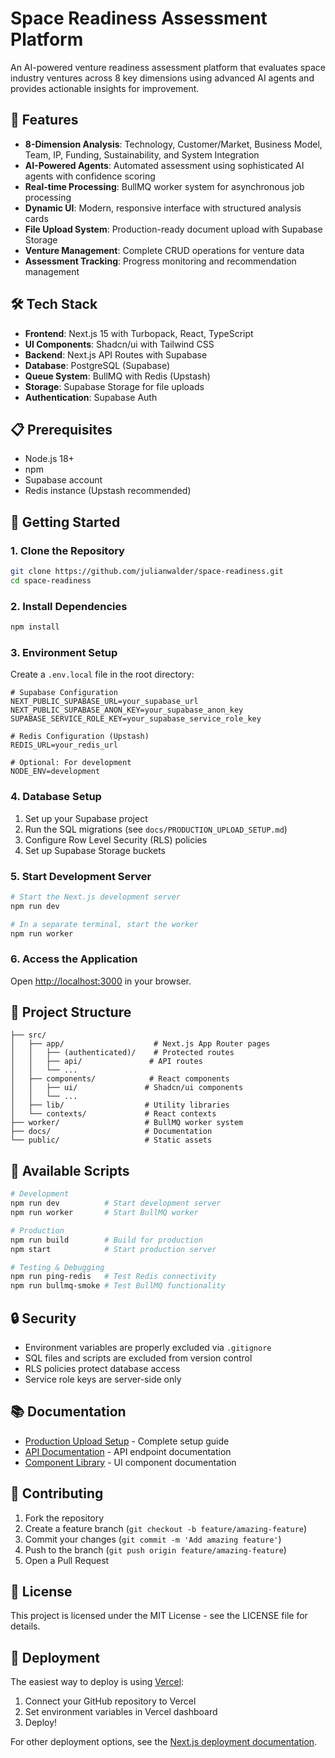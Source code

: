 # Space Readiness Assessment Platform

An AI-powered venture readiness assessment platform that evaluates space industry ventures across 8 key dimensions using advanced AI agents and provides actionable insights for improvement.

## 🚀 Features

- **8-Dimension Analysis**: Technology, Customer/Market, Business Model, Team, IP, Funding, Sustainability, and System Integration
- **AI-Powered Agents**: Automated assessment using sophisticated AI agents with confidence scoring
- **Real-time Processing**: BullMQ worker system for asynchronous job processing
- **Dynamic UI**: Modern, responsive interface with structured analysis cards
- **File Upload System**: Production-ready document upload with Supabase Storage
- **Venture Management**: Complete CRUD operations for venture data
- **Assessment Tracking**: Progress monitoring and recommendation management

## 🛠 Tech Stack

- **Frontend**: Next.js 15 with Turbopack, React, TypeScript
- **UI Components**: Shadcn/ui with Tailwind CSS
- **Backend**: Next.js API Routes with Supabase
- **Database**: PostgreSQL (Supabase)
- **Queue System**: BullMQ with Redis (Upstash)
- **Storage**: Supabase Storage for file uploads
- **Authentication**: Supabase Auth

## 📋 Prerequisites

- Node.js 18+ 
- npm
- Supabase account
- Redis instance (Upstash recommended)

## 🚀 Getting Started

### 1. Clone the Repository

```bash
git clone https://github.com/julianwalder/space-readiness.git
cd space-readiness
```

### 2. Install Dependencies

```bash
npm install
```

### 3. Environment Setup

Create a `.env.local` file in the root directory:

```env
# Supabase Configuration
NEXT_PUBLIC_SUPABASE_URL=your_supabase_url
NEXT_PUBLIC_SUPABASE_ANON_KEY=your_supabase_anon_key
SUPABASE_SERVICE_ROLE_KEY=your_supabase_service_role_key

# Redis Configuration (Upstash)
REDIS_URL=your_redis_url

# Optional: For development
NODE_ENV=development
```

### 4. Database Setup

1. Set up your Supabase project
2. Run the SQL migrations (see `docs/PRODUCTION_UPLOAD_SETUP.md`)
3. Configure Row Level Security (RLS) policies
4. Set up Supabase Storage buckets

### 5. Start Development Server

```bash
# Start the Next.js development server
npm run dev

# In a separate terminal, start the worker
npm run worker
```

### 6. Access the Application

Open [http://localhost:3000](http://localhost:3000) in your browser.

## 📁 Project Structure

```
├── src/
│   ├── app/                    # Next.js App Router pages
│   │   ├── (authenticated)/    # Protected routes
│   │   ├── api/               # API routes
│   │   └── ...
│   ├── components/            # React components
│   │   ├── ui/               # Shadcn/ui components
│   │   └── ...
│   ├── lib/                  # Utility libraries
│   └── contexts/             # React contexts
├── worker/                   # BullMQ worker system
├── docs/                     # Documentation
└── public/                   # Static assets
```

## 🔧 Available Scripts

```bash
# Development
npm run dev          # Start development server
npm run worker       # Start BullMQ worker

# Production
npm run build        # Build for production
npm start            # Start production server

# Testing & Debugging
npm run ping-redis   # Test Redis connectivity
npm run bullmq-smoke # Test BullMQ functionality
```

## 🔒 Security

- Environment variables are properly excluded via `.gitignore`
- SQL files and scripts are excluded from version control
- RLS policies protect database access
- Service role keys are server-side only

## 📚 Documentation

- [Production Upload Setup](docs/PRODUCTION_UPLOAD_SETUP.md) - Complete setup guide
- [API Documentation](src/app/api/) - API endpoint documentation
- [Component Library](src/components/) - UI component documentation

## 🤝 Contributing

1. Fork the repository
2. Create a feature branch (`git checkout -b feature/amazing-feature`)
3. Commit your changes (`git commit -m 'Add amazing feature'`)
4. Push to the branch (`git push origin feature/amazing-feature`)
5. Open a Pull Request

## 📄 License

This project is licensed under the MIT License - see the LICENSE file for details.

## 🚀 Deployment

The easiest way to deploy is using [Vercel](https://vercel.com):

1. Connect your GitHub repository to Vercel
2. Set environment variables in Vercel dashboard
3. Deploy!

For other deployment options, see the [Next.js deployment documentation](https://nextjs.org/docs/app/building-your-application/deploying).
